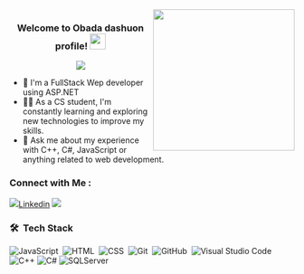 
<img width="250" align="right" src="https://c.tenor.com/_DOBjnGspYAAAAAM/code-coding.gif">

<h3 align="center">
  Welcome to Obada dashuon profile!
  <img src="https://media.giphy.com/media/hvRJCLFzcasrR4ia7z/giphy.gif" width="28">
</h3>

<!-- Typing SVG by DenverCoder1 - https://github.com/DenverCoder1/readme-typing-svg -->
<p align="center">
  <a href="https://github.com/DenverCoder1/readme-typing-svg"><img src="https://readme-typing-svg.herokuapp.com/?lines=Full-stack%20web%20developer;Always%20learning%20new%20things&font=Fira%20Code&center=true&width=440&height=45&color=f75c7e&vCenter=true&size=22"></a>
</p> 

- 🏢 I'm a FullStack Wep developer using ASP.NET
- 👨‍💻 As a CS student, I'm constantly learning and exploring new technologies to improve my skills.
- 💬 Ask me about my experience with C++, C#, JavaScript or anything related to web development.

### Connect with Me :

<a href="https://www.linkedin.com/in/zoro-gaming-45498b315/" target="_blank"><img src="https://img.shields.io/badge/-Obada%20Dashuon-0077B5?style=for-the-badge&logo=Linkedin&logoColor=white"/>Linkedin</a>
<a href="https://www.facebook.com/profile" target="_blank"><img src="https://img.shields.io/badge/-Obada%20Dashuon-0077B5?style=for-the-badge&logo=Facebook&logoColor=white)"/></a>

### 🛠 &nbsp;Tech Stack
![JavaScript](https://img.shields.io/badge/-JavaScript-05122A?style=flat&logo=javascript)&nbsp;
![HTML](https://img.shields.io/badge/-HTML-05122A?style=flat&logo=HTML5)&nbsp;
![CSS](https://img.shields.io/badge/-CSS-05122A?style=flat&logo=CSS3&logoColor=1572B6)&nbsp;
![Git](https://img.shields.io/badge/-Git-05122A?style=flat&logo=git)&nbsp;
![GitHub](https://img.shields.io/badge/-GitHub-05122A?style=flat&logo=github)&nbsp;
![Visual Studio Code](https://img.shields.io/badge/-Visual%20Studio%20Code-05122A?style=flat&logo=visual-studio-code&logoColor=007ACC)&nbsp;
![C++](https://img.shields.io/badge/C%2B%2B-05122A?style=flat&logo=c%2B%2B)
![C#](https://img.shields.io/badge/C%23-05122A?style=flat&logo=csharp)
![SQLServer](https://img.shields.io/badge/SqlServer-05122A?style=flat&logo=mysql)
